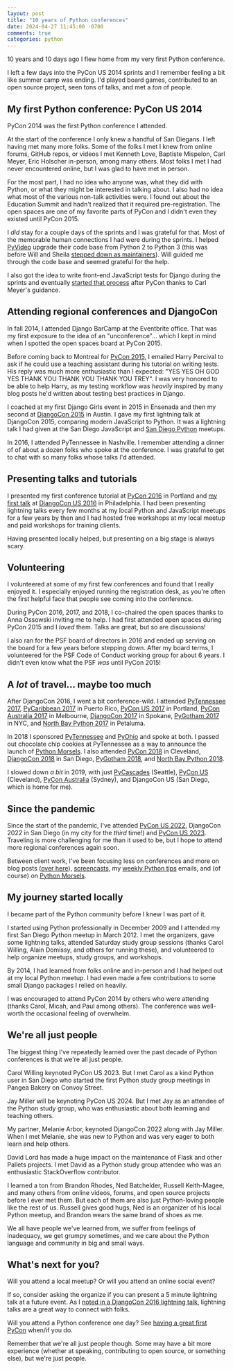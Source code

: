 ```yaml
---
layout: post
title: "10 years of Python conferences"
date: 2024-04-27 11:45:00 -0700
comments: true
categories: python
---
```


10 years and 10 days ago I flew home from my very first Python conference.

I left a few days into the PyCon US 2014 sprints and I remember feeling a bit like summer camp was ending.
I'd played board games, contributed to an open source project, seen tons of talks, and met a *ton* of people.


## My first Python conference: PyCon US 2014

PyCon 2014 was the first Python conference I attended.

At the start of the conference I only knew a handful of San Diegans.
I left having met many more folks.
Some of the folks I met I knew from online forums, GitHub repos, or videos
I met Kenneth Love, Baptiste Mispelon, Carl Meyer, Eric Holscher in-person, among many others.
Most folks I met I had never encountered online, but I was glad to have met in person.

For the most part, I had no idea who anyone was, what they did with Python, or what they might be interested in talking about.
I also had no idea what most of the various non-talk activities were.
I found out about the Education Summit and hadn't realized that it required pre-registration.
The open spaces are one of my favorite parts of PyCon and I didn't even they existed until PyCon 2015.

I *did* stay for a couple days of the sprints and I was grateful for that.
Most of the memorable human connections I had were during the sprints.
I helped [PyVideo][] upgrade their code base from Python 2 to Python 3 (this was before Will and Sheila [stepped down as maintainers][pyvideo handoff]).
Will guided me through the code base and seemed grateful for the help.

I also got the idea to write front-end JavaScript tests for Django during the sprints and eventually [started that process][dep 0003] after PyCon thanks to Carl Meyer's guidance.


## Attending regional conferences and DjangoCon

In fall 2014, I attended Django BarCamp at the Eventbrite office.
That was my first exposure to the idea of an "unconference"... which I kept in mind when I spotted the open spaces board at PyCon 2015.

Before coming back to Montreal for [PyCon 2015](https://twitter.com/treyhunner/status/585969805796212736), I emailed Harry Percival to ask if he could use a teaching assistant during his tutorial on writing tests. His reply was much more enthusiastic than I expected: "YES YES OH GOD YES THANK YOU THANK YOU THANK YOU TREY".
I was very honored to be able to help Harry, as my testing workflow was *heavily* inspired by many blog posts he'd written about testing best practices in Django.

I coached at my first Django Girls event in 2015 in Ensenada and then my second at [DjangoCon 2015](https://twitter.com/algosuna/status/641421944005378048) in Austin. I gave my first lightning talk at DjangoCon 2015, comparing modern JavaScript to Python. It was a lightning talk I had given at the San Diego JavaScript and [San Diego Python][] meetups.

In 2016, I attended PyTennessee in Nashville. I remember attending a dinner of of about a dozen folks who spoke at the conference. I was grateful to get to chat with so many folks whose talks I'd attended.


## Presenting talks and tutorials

I presented my first conference tutorial at [PyCon 2016](https://twitter.com/treyhunner/status/737069721292439552) in Portland and [my first talk][] at [DjangoCon US 2016](https://twitter.com/asendecka/status/756851845012844544) in Philadelphia.
I had been presenting lightning talks every few months at my local Python and JavaScript meetups for a few years by then and I had hosted free workshops at my local meetup and paid workshops for training clients.

Having presented locally helped, but presenting on a big stage is always scary.


## Volunteering

I volunteered at some of my first few conferences and found that I really enjoyed it.
I especially enjoyed running the registration desk, as you're often the first helpful face that people see coming into the conference.

During PyCon 2016, 2017, and 2018, I co-chaired the open spaces thanks to Anna Ossowski inviting me to help.
I had first attended open spaces during PyCon 2015 and I *loved* them.
Talks are great, but so are discussions!

I also ran for the PSF board of directors in 2016 and ended up serving on the board for a few years before stepping down.
After my board terms, I volunteered for the PSF Code of Conduct working group for about 6 years.
I didn't even know what the PSF *was* until PyCon 2015!


## A *lot* of travel... maybe too much

After DjangoCon 2016, I went a bit conference-wild.
I attended [PyTennessee 2017](https://twitter.com/treyhunner/status/829412120370565120), [PyCaribbean 2017](https://twitter.com/PythonChat/status/845052805375295488) in Puerto Rico, [PyCon US 2017](https://twitter.com/loooorenanicole/status/866382369619562496) in Portland, [PyCon Australia 2017](https://twitter.com/asteracode/status/893274761727361024) in Melbourne, [DjangoCon 2017](https://twitter.com/TobiasMcNulty/status/896570680933703681) in Spokane, [PyGotham 2017](https://twitter.com/treyhunner/status/916890505157468160) in NYC, and [North Bay Python 2017](https://twitter.com/treyhunner/status/937441419966296064) in Petaluma.

In 2018 I sponsored [PyTennessee](https://twitter.com/treyhunner/status/962862235734495232) and [PyOhio](https://twitter.com/jmwatt3/status/1023713820752183296) and spoke at both.
I passed out chocolate chip cookies at PyTennessee as a way to announce the launch of [Python Morsels][].
I also attended [PyCon 2018](https://twitter.com/treyhunner/status/996881842820272128) in Cleveland, [DjangoCon 2018](https://www.flickr.com/photos/144080672@N05/31764542868/) in San Diego, [PyGotham 2018](https://twitter.com/treyhunner/status/1048340952451047425), and [North Bay Python 2018](https://twitter.com/nnja/status/1058589935618318336).

I slowed down *a bit* in 2019, with just [PyCascades](https://twitter.com/LaylaSells_cshs/status/1100058649227972609) (Seattle), [PyCon US](https://twitter.com/mariatta/status/1125534406851084288) (Cleveland), [PyCon Australia](https://twitter.com/juliansequeira/status/1157106403598749698) (Sydney), and DjangoCon US (San Diego, which is home for me).


## Since the pandemic

Since the start of the pandemic, I've attended [PyCon US 2022](https://twitter.com/treyhunner/status/1519724687890128899), DjangoCon 2022 in San Diego (in my city for the *third* time!) and [PyCon US 2023](https://mastodon.social/@treyhunner/110243968672457367).
Traveling is more challenging for me than it used to be, but I hope to attend more regional conferences again soon.

Between client work, I've been focusing less on conferences and more on blog posts ([over here][python morsels blog]), [screencasts][], my [weekly Python tips][] emails, and (of course) on [Python Morsels][].


## My journey started locally

I became part of the Python community before I knew I was part of it.

I started using Python professionally in December 2009 and I attended my first San Diego Python meetup in March 2012.
I met the organizers, gave some lightning talks, attended Saturday study group sessions (thanks Carol Willing, Alain Domissy, and others for running these), and volunteered to help organize meetups, study groups, and workshops.

By 2014, I had learned from folks online and in-person and I had helped out at my local Python meetup.
I had even made a few contributions to some small Django packages I relied on heavily.

I was encouraged to attend PyCon 2014 by others who were attending (thanks Carol, Micah, and Paul among others).
The conference was well-worth the occasional feeling of overwhelm.


## We're all just people

The biggest thing I've repeatedly learned over the past decade of Python conferences is that we're all just people.

Carol Willing keynoted PyCon US 2023.
But I met Carol as a kind Python user in San Diego who started the first Python study group meetings in Pangea Bakery on Convoy Street.

Jay Miller will be keynoting PyCon US 2024.
But I met Jay as an attendee of the Python study group, who was enthusiastic about both learning and teaching others.

My partner, Melanie Arbor, keynoted DjangoCon 2022 along with Jay Miller.
When I met Melanie, she was new to Python and was very eager to both learn and help others.

David Lord has made a huge impact on the maintenance of Flask and other Pallets projects.
I met David as a Python study group attendee who was an enthusiastic StackOverflow contributor.

I learned a ton from Brandon Rhodes, Ned Batchelder, Russell Keith-Magee, and many others from online videos, forums, and open source projects before I ever met them.
But each of them are also just Python-loving people like the rest of us.
Russell gives good hugs, Ned is an organizer of his local Python meetup, and Brandon wears the same brand of shoes as me.

We all have people we've learned from, we suffer from feelings of inadequacy, we get grumpy sometimes, and we care about the Python language and community in big and small ways.


## What's next for you?

Will you attend a local meetup?
Or will you attend an online social event?

If so, consider asking the organize if you can present a 5 minute lightning talk at a future event.
As I [noted in a DjangoCon 2016 lightning talk][lightning talk talk], lightning talks are a great way to connect with folks.

Will you attend a Python conference one day?
See [having a great first PyCon][first pycon] when/if you do.

Remember that we're all just people though.
Some may have a bit more experience (whether at speaking, contributing to open source, or something else), but we're just people.


[pyvideo]: https://pyvideo.org
[pyvideo handoff]: https://pyvideo.org/pages/thanks-will-and-sheila.html
[dep 0003]: https://github.com/django/deps/blob/main/final/0003-javascript-tests.rst
[san diego python]: https://www.sandiegopython.org
[python morsels blog]: https://www.pythonmorsels.com/articles/
[screencasts]: https://www.youtube.com/@PythonMorsels
[weekly python tips]: https://www.pythonmorsels.com/newsletter/
[python morsels]: https://www.pythonmorsels.com
[my first talk]: https://pyvideo.org/djangocon-us-2016/readability-counts.html
[lightning talk talk]: https://youtu.be/aNHBr7q-KVw?si=Fryj6Ez4Cw7q-RAq
[first pycon]: https://treyhunner.com/2018/04/how-to-make-the-most-of-your-first-pycon/
